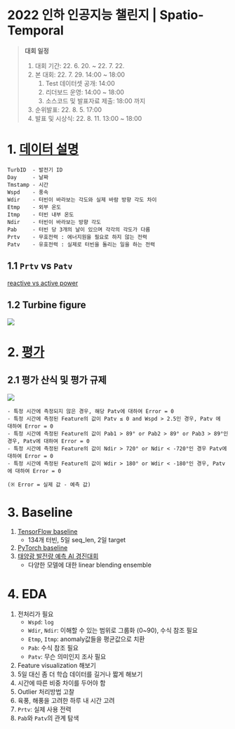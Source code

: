 # 2022 인하 인공지능 챌린지 | Spatio-Temporal

> **대회 일정**
> 1. 대회 기간: 22. 6. 20. ~ 22. 7. 22.
> 2. 본 대회: 22. 7. 29. 14:00 ~ 18:00
>    1. Test 데이터셋 공개: 14:00
>    2. 리더보드 운영: 14:00 ~ 18:00
>    3. 소스코드 및 발표자료 제출: 18:00 까지
> 3. 순위발표: 22. 8. 5. 17:00
> 4. 발표 및 시상식: 22. 8. 11. 13:00 ~ 18:00


# 1. [데이터 설명](https://dacon.io/competitions/official/235926/talkboard/406431?page=1&dtype=recent)
```
TurbID  - 발전기 ID
Day     - 날짜
Tmstamp - 시간
Wspd    - 풍속
Wdir    - 터빈이 바라보는 각도와 실제 바람 방향 각도 차이
Etmp    - 외부 온도
Itmp    - 터빈 내부 온도
Ndir    - 터빈이 바라보는 방향 각도
Pab     - 터빈 당 3개의 날이 있으며 각각의 각도가 다름
Prtv    - 무효전력 : 에너지원을 필요로 하지 않는 전력
Patv    - 유효전력 : 실제로 터빈을 돌리는 일을 하는 전력
```
## 1.1 `Prtv` vs `Patv`
[reactive vs active power](https://www.youtube.com/watch?v=rY-mcPmL8u0)

## 1.2  Turbine figure
![](http://bj.bcebos.com/v1/ai-studio-match/file/31b165c6dce04593ac7f5deb0606a16fd051867fb08f48b0a9ad5e0bff3538db?authorization=bce-auth-v1%2F0ef6765c1e494918bc0d4c3ca3e5c6d1%2F2022-03-15T15%3A09%3A13Z%2F-1%2F%2Ff41f2106693b19cbc023ac3db2369f1f8ad9d8b8e82a0425b381e80c37b89bdc)


# 2. [평가](https://dacon.io/competitions/official/235926/overview/rules)
## 2.1 평가 산식 및 평가 규제
![](https://dacon.s3.ap-northeast-2.amazonaws.com/competition/235926/editor-image/1656482296560399.jpeg)
```
- 특정 시간에 측정되지 않은 경우, 해당 Patv에 대하여 Error = 0
- 특정 시간에 측정된 Feature의 값이 Patv ≤ 0 and Wspd > 2.5인 경우, Patv 에 대하여 Error = 0
- 특정 시간에 측정된 Feature의 값이 Pab1 > 89° or Pab2 > 89° or Pab3 > 89°인 경우, Patv에 대하여 Error = 0
- 특정 시간에 측정된 Feature의 값이 Ndir > 720° or Ndir < -720°인 경우 Patv에 대하여 Error = 0
- 특정 시간에 측정된 Feature의 값이 Wdir > 180° or Wdir < -180°인 경우, Patv에 대하여 Error = 0

(※ Error = 실제 값 - 예측 값)
```

# 3. Baseline
1. [TensorFlow baseline](https://dacon.io/competitions/official/235926/codeshare/5220?page=1&dtype=recent)
   - 134개 터빈, 5일 seq_len, 2일 target
2. [PyTorch baseline](https://dacon.io/competitions/official/235926/codeshare/5289?page=1&dtype=recent)
3. [태양광 발전량 예측 AI 경진대회](https://dacon.io/competitions/official/235680/codeshare/2366?page=1&dtype=recent)
   - 다양한 모델에 대한 linear blending ensemble

# 4. EDA
1. 전처리가 필요
   - `Wspd`: `log`
   - `Wdir`, `Ndir`: 이해할 수 있는 범위로 그룹화 (0~90), 수식 참조 필요
   - `Etmp`, `Itmp`: anomaly값들을 평균값으로 치환
   - `Pab`: 수식 참조 필요
   - `Patv`: 무슨 의미인지 조사 필요
2. Feature visualization 해보기
3. 5일 대신 좀 더 학습 데이터를 길거나 짧게 해보기
4. 시간에 따른 비중 차이를 두어야 함
5. Outlier 처리방법 고찰
6. 육풍, 해풍을 고려한 하루 내 시간 고려
7. `Prtv`: 실제 사용 전력
8. `Pab`와 `Patv`의 관계 탐색
